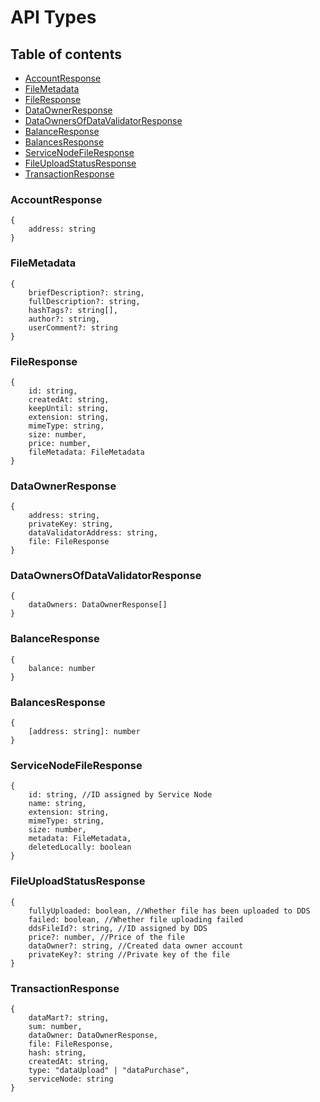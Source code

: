 # API Types

## Table of contents

- [AccountResponse](#accountresponse)
- [FileMetadata](#filemetadata)
- [FileResponse](#fileresponse)
- [DataOwnerResponse](#dataownerresponse)
- [DataOwnersOfDataValidatorResponse](#dataownersofdatavalidatorresponse)
- [BalanceResponse](#balanceresponse)
- [BalancesResponse](#balancesresponse)
- [ServiceNodeFileResponse](#servicenodefileresponse)
- [FileUploadStatusResponse](#fileuploadstatusresponse)
- [TransactionResponse](#transactionresponse)

### AccountResponse

````
{
    address: string
}
````

### FileMetadata

````
{
    briefDescription?: string,
    fullDescription?: string,
    hashTags?: string[],
    author?: string,
    userComment?: string
}
````

### FileResponse

````
{
    id: string,
    createdAt: string,
    keepUntil: string,
    extension: string,
    mimeType: string,
    size: number,
    price: number,
    fileMetadata: FileMetadata    
}
````

### DataOwnerResponse

````
{
    address: string,
    privateKey: string,
    dataValidatorAddress: string,
    file: FileResponse
}
````

### DataOwnersOfDataValidatorResponse

````
{
    dataOwners: DataOwnerResponse[]
}
````

### BalanceResponse

````
{
    balance: number
}
````

### BalancesResponse

````
{
    [address: string]: number
}
````

### ServiceNodeFileResponse

````
{
    id: string, //ID assigned by Service Node
    name: string,
    extension: string,
    mimeType: string,
    size: number,
    metadata: FileMetadata,
    deletedLocally: boolean
}
````

### FileUploadStatusResponse

````
{
    fullyUploaded: boolean, //Whether file has been uploaded to DDS
    failed: boolean, //Whether file uploading failed
    ddsFileId?: string, //ID assigned by DDS
    price?: number, //Price of the file
    dataOwner?: string, //Created data owner account
    privateKey?: string //Private key of the file
}
````

### TransactionResponse

````
{
    dataMart?: string,
    sum: number,
    dataOwner: DataOwnerResponse,
    file: FileResponse,
    hash: string,
    createdAt: string,
    type: "dataUpload" | "dataPurchase",
    serviceNode: string
}
````
